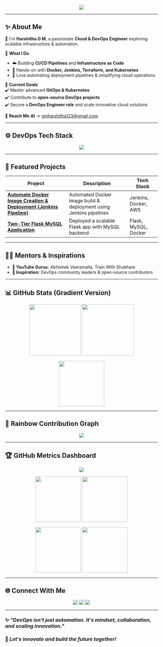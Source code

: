 <!-- 🌟 Harshitha G M GitHub Profile README with Gradient & Metrics -->

<p align="center">
  <img src="https://readme-typing-svg.demolab.com?font=Fira+Code&size=28&pause=1000&color=FF6EC7&center=true&vCenter=true&width=700&lines=Hi+%F0%9F%91%8B,+I'm+Harshitha+G+M;Cloud+%26+DevOps+Enthusiast;Passionate+about+Automation+%26+CI%2FCD;Welcome+to+my+GitHub!">
</p>

---

## ✨ **About Me**

👋 I'm **Harshitha G M**, a passionate **Cloud & DevOps Engineer** exploring scalable infrastructure & automation.  

🎯 **What I Do**  
- ☁️ Building **CI/CD Pipelines** and **Infrastructure as Code**  
- 🐳 Hands-on with **Docker, Jenkins, Terraform, and Kubernetes**  
- 🚀 Love automating deployment pipelines & simplifying cloud operations  

🌱 **Current Goals**  
✔️ Master advanced **GitOps & Kubernetes**  
✔️ Contribute to **open-source DevOps projects**  
✔️ Secure a **DevOps Engineer role** and scale innovative cloud solutions  

📧 **Reach Me At** → [gmharshitha123@gmail.com](mailto:gmharshitha123@gmail.com)

---

## ⚙️ **DevOps Tech Stack**

<p align="center">
  <img src="https://skillicons.dev/icons?i=aws,azure,docker,kubernetes,terraform,jenkins,github,git,linux,python,bash,vscode" />
</p>

---

## 🚀 **Featured Projects**

| Project | Description | Tech Stack |
|---------|-------------|------------|
| [**Automate Docker Image Creation & Deployment (Jenkins Pipeline)**](https://github.com/HARSHITHA-G-M/Automate-Docker-Image-Creation-and-Deployment-using-Jenkins-Pipeline) | Automated Docker image build & deployment using Jenkins pipelines | Jenkins, Docker, AWS |
| [**Two-Tier Flask MySQL Application**](https://github.com/HARSHITHA-G-M/two-tire-flask-mysql-application) | Deployed a scalable Flask app with MySQL backend | Flask, MySQL, Docker |

---

## 👨‍💼 **Mentors & Inspirations**

- **🎥 YouTube Gurus:** Abhishek Veeramalla, Train With Shubham  
- **🌟 Inspiration:** DevOps community leaders & open-source contributors  

---

## 📊 **GitHub Stats (Gradient Version)**

<p align="center">
  <img src="https://github-readme-stats.vercel.app/api?username=HARSHITHA-G-M&show_icons=true&theme=radical&bg_color=0,00c6ff,0072ff&title_color=fff&text_color=fff" height="170"/>
  <img src="https://github-readme-streak-stats.herokuapp.com?user=HARSHITHA-G-M&theme=radical&background=45,00c6ff,ff6ec7" height="170"/>
</p>

<p align="center">
  <img src="https://github-readme-stats.vercel.app/api/top-langs/?username=HARSHITHA-G-M&layout=compact&theme=radical&bg_color=0,ff6ec7,0072ff&title_color=fff&text_color=fff" height="150">
</p>

---

## 🌈 **Rainbow Contribution Graph**

<p align="center">
  <img src="https://github-readme-activity-graph.vercel.app/graph?username=HARSHITHA-G-M&theme=tokyo-night&bg_color=0,ff6ec7,0072ff&color=ffffff&line=00ffea&point=ffffff&area=true" />
</p>

---

## 🏆 **GitHub Metrics Dashboard**

<p align="center">
  <img src="https://github-profile-summary-cards.vercel.app/api/cards/profile-details?username=HARSHITHA-G-M&theme=radical" />
</p>

<p align="center">
  <img src="https://github-profile-summary-cards.vercel.app/api/cards/repos-per-language?username=HARSHITHA-G-M&theme=radical" height="150"/>
  <img src="https://github-profile-summary-cards.vercel.app/api/cards/most-commit-language?username=HARSHITHA-G-M&theme=radical" height="150"/>
</p>

<p align="center">
  <img src="https://github-profile-summary-cards.vercel.app/api/cards/stats?username=HARSHITHA-G-M&theme=radical" height="150"/>
  <img src="https://github-profile-summary-cards.vercel.app/api/cards/productive-time?username=HARSHITHA-G-M&theme=radical" height="150"/>
</p>

---

## 🌐 **Connect With Me**

<p align="center">
<a href="https://www.linkedin.com/in/harshitha-g-m-27b128279/"><img src="https://img.shields.io/badge/LinkedIn-0077B5?style=for-the-badge&logo=linkedin&logoColor=white" /></a>
<a href="https://hashnode.com/@harshithagm"><img src="https://img.shields.io/badge/Blog-2962FF?style=for-the-badge&logo=hashnode&logoColor=white" /></a>
<a href="mailto:gmharshitha123@gmail.com"><img src="https://img.shields.io/badge/Email-D14836?style=for-the-badge&logo=gmail&logoColor=white" /></a>
</p>

---

### ✨ *"DevOps isn't just automation. It's mindset, collaboration, and scaling innovation."*  
### 🚀 *Let's innovate and build the future together!*
